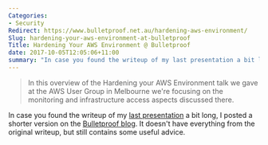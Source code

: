 ```yaml
---
Categories:
- Security
Redirect: https://www.bulletproof.net.au/hardening-aws-environment/
Slug: hardening-your-aws-environment-at-bulletproof
Title: Hardening Your AWS Environment @ Bulletproof
date: 2017-10-05T12:05:06+11:00
summary: "In case you found the writeup of my last presentation a bit long, I posted a shorter version on the Bulletproof blog. It doesn't have everything from the original writeup, but still contains some useful advice."
---
```


> In this overview of the Hardening your AWS Environment talk we gave at the AWS User Group in Melbourne we're focusing on the monitoring and infrastructure access aspects discussed there.

In case you found the writeup of my [last presentation](/presentations/2017/09/hardening-your-aws-environment/) a bit long, I posted a shorter version on the [Bulletproof blog](https://www.bulletproof.net.au/hardening-aws-environment/). It doesn't have everything from the original writeup, but still contains some useful advice.
